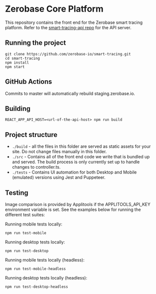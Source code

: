 # Zerobase Core Platform

This repository contains the front end for the Zerobase smart tracing platform. Refer to the [smart-tracing-api repo](https://github.com/zerobase-io/smart-tracing-api) for the API server.

## Running the project

    git clone https://github.com/zerobase-io/smart-tracing.git
    cd smart-tracing
    npm install
    npm start

## GitHub Actions

Commits to master will automatically rebuild staging.zerobase.io.

## Building

    REACT_APP_API_HOST=<url-of-the-api-host> npm run build

## Project structure

- `./build` - all the files in this folder are served as static assets for your site. Do not change files manually in this folder.
- `./src` - Contains all of the front end code we write that is bundled up and served. The build process is only currently set up to handle changes to controller.ts.
-  `./tests` - Contains UI automation for both Desktop and Mobile (emulated) versions using Jest and Puppeteer. 

## Testing
Image comparison is provided by Applitools if the APPLITOOLS_API_KEY environment variable is set. See the examples below for running the different test suites:

Running mobile tests locally:

    npm run test-mobile

Running desktop tests locally:

    npm run test-desktop

Running mobile tests locally (headless):

    npm run test-mobile-headless

Running desktop tests locally (headless):

    npm run test-desktop-headless
